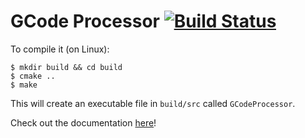 

# GCode Processor [![Build Status](https://travis-ci.org/pdigiglio/GCodeProcessor.svg?branch=master)](https://travis-ci.org/pdigiglio/GCodeProcessor)

To compile it (on Linux):
```
$ mkdir build && cd build
$ cmake ..
$ make
```
This will create an executable file in `build/src` called `GCodeProcessor`.

Check out the documentation [here](https://pdigiglio.github.io/GCodeProcessor/index.html)!
